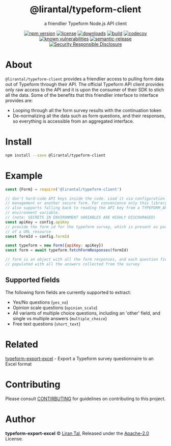 <p align="center">
  <h1 align="center"> @lirantal/typeform-client </h1>
</p>

<p align="center">
  a friendlier Typeform Node.js API client
</p>

<p align="center">
      <a href="https://www.npmjs.org/package/@lirantal/typeform-client"><img src="https://badgen.net/npm/v/@lirantal/typeform-client" alt="npm version"/></a>
      <a href="https://www.npmjs.org/package/@lirantal/typeform-client"><img src="https://badgen.net/npm/license/@lirantal/typeform-client" alt="license"/></a>
      <a href="https://www.npmjs.org/package/@lirantal/typeform-client"><img src="https://badgen.net/npm/dt/@lirantal/typeform-client" alt="downloads"/></a>
      <a href="https://travis-ci.org/lirantal/typeform-client"><img src="https://badgen.net/travis/lirantal/typeform-client" alt="build"/></a>
      <a href="https://codecov.io/gh/lirantal/typeform-client"><img src="https://badgen.net/codecov/c/github/lirantal/typeform-client" alt="codecov"/></a>
      <a href="https://snyk.io/test/github/lirantal/typeform-client"><img src="https://snyk.io/test/github/lirantal/typeform-client/badge.svg" alt="known vulnerabilities"/></a>
      <a href="https://github.com/semantic-release/semantic-release"><img src="https://img.shields.io/badge/%20%20%F0%9F%93%A6%F0%9F%9A%80-semantic--release-e10079.svg?style=flat" alt="semantic-release"/></a>
      <a href="https://github.com/nodejs/security-wg/blob/master/processes/responsible_disclosure_template.md"><img src="https://img.shields.io/badge/Security-Responsible%20Disclosure-yellow.svg" alt="Security Responsible Disclosure"/></a>
</p>

# About

`@lirantal/typeform-client` provides a friendlier access to pulling form data out of Typeform through their API. The official Typeform API client provides only raw access to the API and it is upon the consumer of their SDK to stich all the data. Some of the benefits that this friendlier interface to interface provides are:

- Looping through all the form survey results with the continuation token
- De-normalizing all the data such as form questions, and their responses, so everything is accessible from an aggregated interface.

# Install

```bash
npm install --save @lirantal/typeform-client
```

# Example

```js
const {Form} = require('@lirantal/typeform-client')

// don't hard-code API keys inside the code. Load it via configuration
// management or another secure form. For convenience only this library
// also supports falling back to reading the API key from a TYPEFORM_API_KEY
// environment variable.
// (note: SECRETS IN ENVIRONMENT VARIABLES ARE HIGHLY DISCOURAGED)
const apiKey = config.apiKey
// provide the form id for the typeform survey, which is present as part
// of a URL resource
const formId = config.formId

const typeform = new Form({apiKey: apiKey})
const form = await typeform.fetchFormResponses(formId)

// form is an object with all the form responses, and each question field is
// populated with all the answers collected from the survey
```

## Supported fields

The following form fields are currently supported to extract:

- Yes/No questions (`yes_no`)
- Opinion scale questions (`opinion_scale`)
- All variants of multiple choice questions, including an 'other' field, and single vs multiple answers (`multiple_choice`)
- Free text questions (`short_text`)

# Related

[typeform-export-excel](https://github.com/lirantal/typeform-export-excel) - Export a Typeform survey questionnaire to an Excel format

# Contributing

Please consult [CONTIRBUTING](./CONTRIBUTING.md) for guidelines on contributing to this project.

# Author

**typeform-export-excel** © [Liran Tal](https://github.com/lirantal), Released under the [Apache-2.0](./LICENSE) License.
